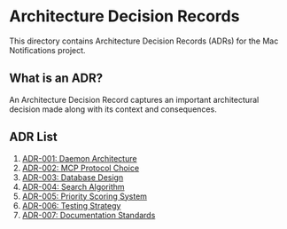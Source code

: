 # Architecture Decision Records

This directory contains Architecture Decision Records (ADRs) for the Mac Notifications project.

## What is an ADR?

An Architecture Decision Record captures an important architectural decision made along with its context and consequences.

## ADR List

1. [ADR-001: Daemon Architecture](001-daemon-architecture.md)
2. [ADR-002: MCP Protocol Choice](002-mcp-protocol.md)
3. [ADR-003: Database Design](003-database-design.md)
4. [ADR-004: Search Algorithm](004-search-algorithm.md)
5. [ADR-005: Priority Scoring System](005-priority-scoring.md)
6. [ADR-006: Testing Strategy](006-testing-strategy.md)
7. [ADR-007: Documentation Standards](007-documentation-standards.md)
